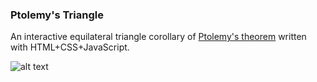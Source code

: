 ### Ptolemy's Triangle
An interactive equilateral triangle corollary of [Ptolemy's theorem](https://en.wikipedia.org/wiki/Ptolemy's_theorem#Equilateral_triangle) written with HTML+CSS+JavaScript.

![alt text](https://puu.sh/CO1Tx/ffda680e12.jpg)
